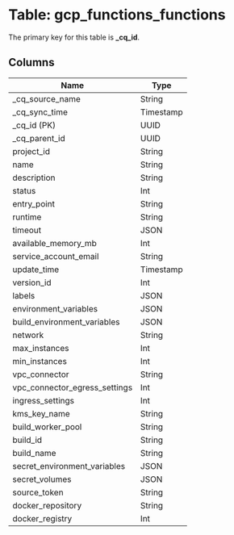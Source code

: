 # Table: gcp_functions_functions



The primary key for this table is **_cq_id**.


## Columns
| Name          | Type          |
| ------------- | ------------- |
|_cq_source_name|String|
|_cq_sync_time|Timestamp|
|_cq_id (PK)|UUID|
|_cq_parent_id|UUID|
|project_id|String|
|name|String|
|description|String|
|status|Int|
|entry_point|String|
|runtime|String|
|timeout|JSON|
|available_memory_mb|Int|
|service_account_email|String|
|update_time|Timestamp|
|version_id|Int|
|labels|JSON|
|environment_variables|JSON|
|build_environment_variables|JSON|
|network|String|
|max_instances|Int|
|min_instances|Int|
|vpc_connector|String|
|vpc_connector_egress_settings|Int|
|ingress_settings|Int|
|kms_key_name|String|
|build_worker_pool|String|
|build_id|String|
|build_name|String|
|secret_environment_variables|JSON|
|secret_volumes|JSON|
|source_token|String|
|docker_repository|String|
|docker_registry|Int|